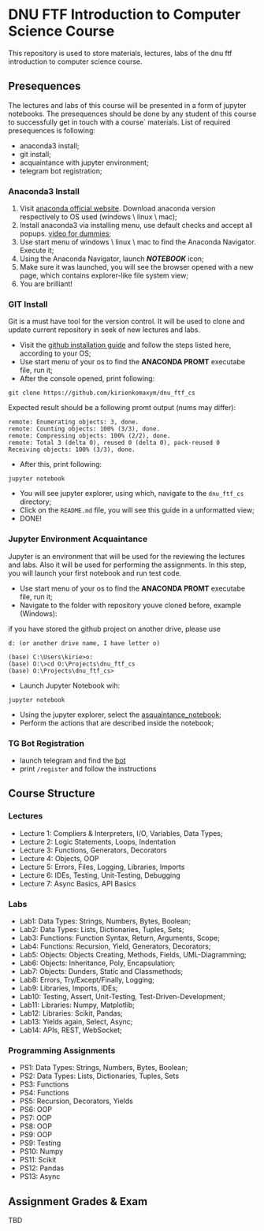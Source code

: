 # DNU FTF Introduction to Computer Science Course
This repository is used to store materials, lectures, labs of the dnu ftf introduction to computer science course.

## Presequences

The lectures and labs of this course will be presented in a form of jupyter notebooks. The presequences should be done by 
any student of this course to successfully get in touch with a course` materials. List of required presequences is following:
* anaconda3 install;
* git install;
* acquaintance with jupyter environment; 
* telegram bot registration;

### Anaconda3 Install
1. Visit [anaconda official website](https://www.anaconda.com/). Download anaconda version respectively to OS used (windows \ linux \ mac);
2. Install anaconda3 via installing menu, use default checks and accept all popups. [video for dummies](https://www.youtube.com/watch?v=YU7ZGgPKSsA&ab_channel=GeekyScript);
3. Use start menu of windows \ linux \ mac to find the Anaconda Navigator. Execute it;
4. Using the Anaconda Navigator, launch ***NOTEBOOK*** icon;
5. Make sure it was launched, you will see the browser opened with a new page, which contains explorer-like file system view;
6. You are brilliant!

### GIT Install
Git is a must have tool for the version control. It will be used to clone and update current repository in 
seek of new lectures and labs.
* Visit the [github installation guide](https://github.com/git-guides/install-git) and follow the steps listed here, according to your OS;
* Use start menu of your os to find the **ANACONDA PROMT** executabe file, run it;
* After the console opened, print following:
```commandline
git clone https://github.com/kirienkomaxym/dnu_ftf_cs 
```
Expected result should be a following promt output (nums may differ):
```
remote: Enumerating objects: 3, done.
remote: Counting objects: 100% (3/3), done.
remote: Compressing objects: 100% (2/2), done.
remote: Total 3 (delta 0), reused 0 (delta 0), pack-reused 0                                                            
Receiving objects: 100% (3/3), done.
```
* After this, print following:
```commandline
jupyter notebook
```
* You will see jupyter explorer, using which, navigate to the `dnu_ftf_cs` directory;
* Click on the `README.md` file, you will see this guide in a unformatted view;
* DONE!

### Jupyter Environment Acquaintance
Jupyter is an environment that will be used for the reviewing the lectures and labs. Also 
it will be used for performing the assignments. In this step, you will launch your first notebook 
and run test code.

* Use start menu of your os to find the **ANACONDA PROMT** executabe file, run it;
* Navigate to the folder with repository youve cloned before, example (Windows):

if you have stored the github project on another drive, please use
```
d: (or another drive name, I have letter o)
```
```
(base) C:\Users\kirie>o:
(base) O:\>cd O:\Projects\dnu_ftf_cs
(base) O:\Projects\dnu_ftf_cs>
```
* Launch Jupyter Notebook wih:
```commandline
jupyter notebook
```
* Using the jupyter explorer, select the [asquaintance_notebook](asquaintance_notebook.ipynb);
* Perform the actions that are described inside the notebook;

### TG Bot Registration

* launch telegram and find the [bot](https://t.me/dnu_ftf_cs_bot)
* print `/register` and follow the instructions


## Course Structure

### Lectures
* Lecture 1: Compliers & Interpreters, I/O, Variables, Data Types;
* Lecture 2: Logic Statements, Loops, Indentation
* Lecture 3: Functions, Generators, Decorators
* Lecture 4: Objects, OOP
* Lecture 5: Errors, Files, Logging, Libraries, Imports
* Lecture 6: IDEs, Testing, Unit-Testing, Debugging
* Lecture 7: Async Basics, API Basics

### Labs
* Lab1: Data Types: Strings, Numbers, Bytes, Boolean;
* Lab2: Data Types: Lists, Dictionaries, Tuples, Sets;
* Lab3: Functions: Function Syntax, Return, Arguments, Scope;
* Lab4: Functions: Recursion, Yield, Generators, Decorators;
* Lab5: Objects: Objects Creating, Methods, Fields, UML-Diagramming;
* Lab6: Objects: Inheritance, Poly, Encapsulation;
* Lab7: Objects: Dunders, Static and Classmethods;
* Lab8: Errors, Try/Except/Finally, Logging;
* Lab9: Libraries, Imports, IDEs;
* Lab10: Testing, Assert, Unit-Testing, Test-Driven-Development;
* Lab11: Libraries: Numpy, Matplotlib; 
* Lab12: Libraries: Scikit, Pandas;
* Lab13: Yields again, Select, Async;
* Lab14: APIs, REST, WebSocket;

### Programming Assignments
* PS1: Data Types: Strings, Numbers, Bytes, Boolean;
* PS2: Data Types: Lists, Dictionaries, Tuples, Sets
* PS3: Functions
* PS4: Functions
* PS5: Recursion, Decorators, Yields
* PS6: OOP
* PS7: OOP
* PS8: OOP
* PS9: OOP
* PS9: Testing
* PS10: Numpy
* PS11: Scikit
* PS12: Pandas
* PS13: Async

## Assignment Grades & Exam

TBD